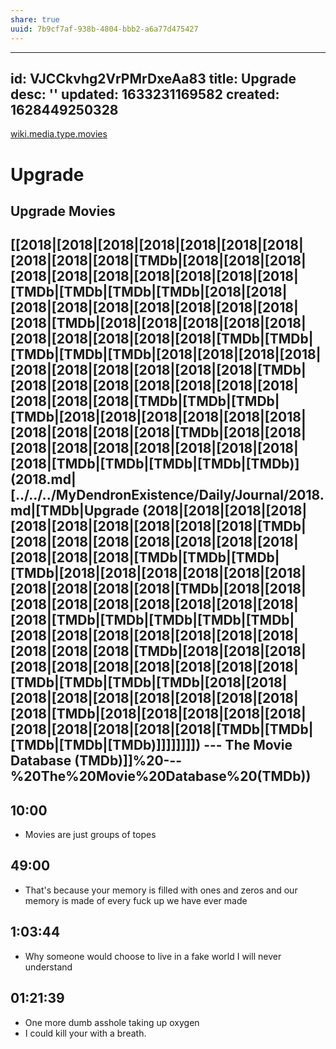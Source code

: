 ```yaml
---
share: true
uuid: 7b9cf7af-938b-4804-bbb2-a6a77d475427
---
```

---
id: VJCCkvhg2VrPMrDxeAa83
title: Upgrade
desc: ''
updated: 1633231169582
created: 1628449250328
---

[wiki.media.type.movies](/67e55d56-5eac-48d2-890f-04fc0a970d02)

# Upgrade
Upgrade Movies
--------------

[[2018|[2018|[2018|[2018|[2018|[2018|[2018|[2018|[2018|[2018|[TMDb|[2018|[2018|[2018|[2018|[2018|[2018|[2018|[2018|[2018|[2018|[TMDb|[TMDb|[TMDb|[TMDb|[2018|[2018|[2018|[2018|[2018|[2018|[2018|[2018|[2018|[2018|[TMDb|[2018|[2018|[2018|[2018|[2018|[2018|[2018|[2018|[2018|[2018|[TMDb|[TMDb|[TMDb|[TMDb|[TMDb|[2018|[2018|[2018|[2018|[2018|[2018|[2018|[2018|[2018|[2018|[TMDb|[2018|[2018|[2018|[2018|[2018|[2018|[2018|[2018|[2018|[2018|[TMDb|[TMDb|[TMDb|[TMDb|[2018|[2018|[2018|[2018|[2018|[2018|[2018|[2018|[2018|[2018|[TMDb|[2018|[2018|[2018|[2018|[2018|[2018|[2018|[2018|[2018|[2018|[TMDb|[TMDb|[TMDb|[TMDb|[TMDb)](2018.md|[../../../MyDendronExistence/Daily/Journal/2018.md|[TMDb|Upgrade (2018|[2018|[2018|[2018|[2018|[2018|[2018|[2018|[2018|[2018|[TMDb|[2018|[2018|[2018|[2018|[2018|[2018|[2018|[2018|[2018|[2018|[TMDb|[TMDb|[TMDb|[TMDb|[2018|[2018|[2018|[2018|[2018|[2018|[2018|[2018|[2018|[2018|[TMDb|[2018|[2018|[2018|[2018|[2018|[2018|[2018|[2018|[2018|[2018|[TMDb|[TMDb|[TMDb|[TMDb|[TMDb|[2018|[2018|[2018|[2018|[2018|[2018|[2018|[2018|[2018|[2018|[TMDb|[2018|[2018|[2018|[2018|[2018|[2018|[2018|[2018|[2018|[2018|[TMDb|[TMDb|[TMDb|[TMDb|[2018|[2018|[2018|[2018|[2018|[2018|[2018|[2018|[2018|[2018|[TMDb|[2018|[2018|[2018|[2018|[2018|[2018|[2018|[2018|[2018|[2018|[TMDb|[TMDb|[TMDb|[TMDb|[TMDb)]]]]]]]]) --- The Movie Database (TMDb)]]%20---%20The%20Movie%20Database%20(TMDb))
-----------------------------------------------------------------------------------------------

10:00
-----

*   Movies are just groups of topes

49:00
-----

*   That's because your memory is filled with ones and zeros and our memory is made of every fuck up we have ever made

1:03:44
-------

*   Why someone would choose to live in a fake world I will never understand

01:21:39
--------

*   One more dumb asshole taking up oxygen
*   I could kill your with a breath.
